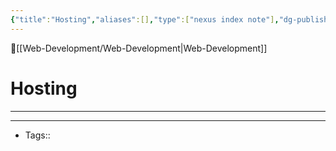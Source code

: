 ```yaml
---
{"title":"Hosting","aliases":[],"type":["nexus index note"],"dg-publish":true,"dg-pinned":true,"publish":true,"tags":["index-note"],"permalink":"/web-development/hosting/hosting/","pinned":true,"dgPassFrontmatter":true,"created":"2023-09-07T20:32:10.367-07:00","updated":"2023-09-10T14:36:50.373-07:00"}
---
```



🔺[[Web-Development/Web-Development\|Web-Development]]

# Hosting
---











---
- Tags:: 









